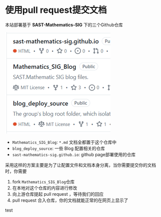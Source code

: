 # 使用pull request提交文档

本站部署基于 **SAST-Mathematics-SIG** 下的三个Github仓库

![alt text](pics/three_repos.png)

- `Mathematics_SIG_Blog`: `*.md` 文档全都置于这个仓库中
- `blog_deploy_source`: 一些 Blog 配置相关的仓库
- `sast-mathematics-sig.github.io`: github page部署使用的仓库

采用这样的方案主要是为了让配置文件和文档本身分离，当你需要提交你的文档时，你需要

1. fork `Mathematics_SIG_Blog`仓库
2. 在本地对这个仓库的内容进行修改
3. 向上游仓库提起 pull request ，等待我们的回应
4. pull request 合入仓库，你的文档就能正常的在网页上显示了

test